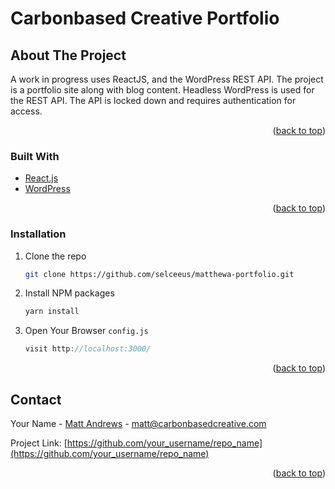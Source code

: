 # Carbonbased Creative Portfolio



<!-- ABOUT THE PROJECT -->
## About The Project

A work in progress uses ReactJS, and the WordPress REST API. The project is a portfolio site along with blog content. Headless WordPress is used for the REST API. The API is locked down and requires authentication for access.



<p align="right">(<a href="#top">back to top</a>)</p>



### Built With

* [React.js](https://reactjs.org/)
* [WordPress](https://www.wordpress.org)


<p align="right">(<a href="#top">back to top</a>)</p>


### Installation

1. Clone the repo
   ```sh
   git clone https://github.com/selceeus/matthewa-portfolio.git
   ```
2. Install NPM packages
   ```sh
   yarn install
   ```
3. Open Your Browser `config.js`
   ```js
   visit http://localhost:3000/
   ```

<p align="right">(<a href="#top">back to top</a>)</p>


<!-- CONTACT -->
## Contact

Your Name - [Matt Andrews](https://carbonbasedcreative.com) - matt@carbonbasedcreative.com

Project Link: [https://github.com/your_username/repo_name](https://github.com/your_username/repo_name)

<p align="right">(<a href="#top">back to top</a>)</p>